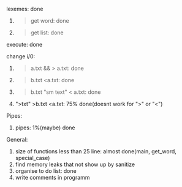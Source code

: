 lexemes: done
  1) >get word: done
  2) >get list: done

execute: done

change i/0:
  1) >a.txt && > a.txt: done
  2) >b.txt <a.txt: done
  3) >b.txt "sm text" < a.txt: done
  4) ">txt" >b.txt <a.txt: 75% done(doesnt work for ">" or "<")
  
Pipes:
  1) pipes: 1%(maybe) done

General:
  1) size of functions less than 25 line: almost done(main, get_word, special_case)
  2) find memory leaks that not show up by sanitize
  3) organise to do list: done
  4) write comments in programm
